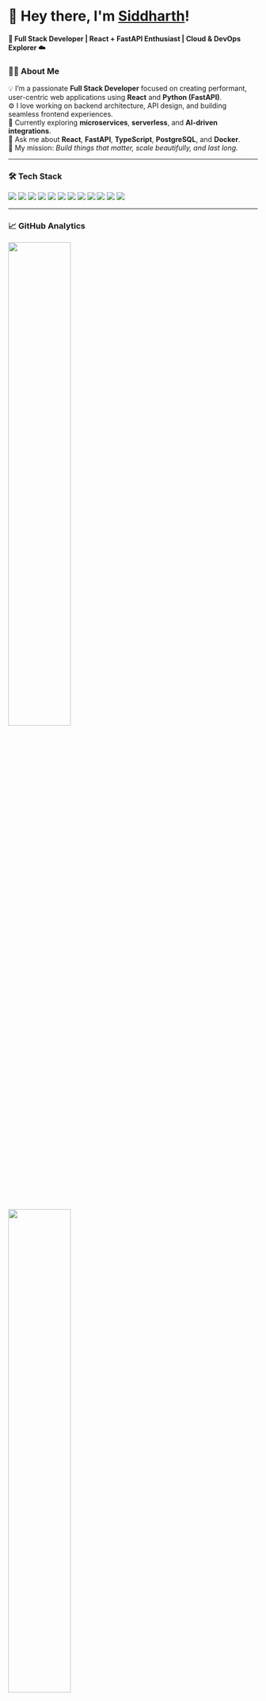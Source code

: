 <!-- HEADER -->
<h1>👋 Hey there, I'm <a href="https://siddhucode.github.io" target="_blank">Siddharth</a>!</h1>
<h4>🚀 Full Stack Developer | React + FastAPI Enthusiast | Cloud & DevOps Explorer ☁️</h4>

<!-- ABOUT -->
### 👨‍💻 About Me  

💡 I’m a passionate **Full Stack Developer** focused on creating performant, user-centric web applications using **React** and **Python (FastAPI)**.  
⚙️ I love working on backend architecture, API design, and building seamless frontend experiences.  
🌱 Currently exploring **microservices**, **serverless**, and **AI-driven integrations**.  
💬 Ask me about **React**, **FastAPI**, **TypeScript**, **PostgreSQL**, and **Docker**.  
🎯 My mission: *Build things that matter, scale beautifully, and last long.*  

---

<!-- TECH STACK -->
### 🛠️ Tech Stack  

<p align="start">
  <!-- Frontend -->
  <img src="https://img.shields.io/badge/React-blue?style=for-the-badge&logo=react&logoColor=white" />
  <img src="https://img.shields.io/badge/Next.js-black?style=for-the-badge&logo=next.js&logoColor=white" />
  <img src="https://img.shields.io/badge/TailwindCSS-06B6D4?style=for-the-badge&logo=tailwindcss&logoColor=white" />
  <img src="https://img.shields.io/badge/TypeScript-3178C6?style=for-the-badge&logo=typescript&logoColor=white" />
  <!-- Backend -->
  <img src="https://img.shields.io/badge/FastAPI-009688?style=for-the-badge&logo=fastapi&logoColor=white" />
  <img src="https://img.shields.io/badge/Python-3776AB?style=for-the-badge&logo=python&logoColor=white" />
  <img src="https://img.shields.io/badge/PostgreSQL-336791?style=for-the-badge&logo=postgresql&logoColor=white" />
  <img src="https://img.shields.io/badge/Redis-DC382D?style=for-the-badge&logo=redis&logoColor=white" />
  <!-- DevOps -->
  <img src="https://img.shields.io/badge/Docker-2496ED?style=for-the-badge&logo=docker&logoColor=white" />
  <img src="https://img.shields.io/badge/AWS-FF9900?style=for-the-badge&logo=amazonaws&logoColor=white" />
  <img src="https://img.shields.io/badge/GitHub%20Actions-2088FF?style=for-the-badge&logo=githubactions&logoColor=white" />
  <img src="https://img.shields.io/badge/Linux-FCC624?style=for-the-badge&logo=linux&logoColor=black" />
</p>

---

<!-- PROJECTS -->
<!-- ### 🌍 Featured Projects  

#### 🧩 [Project One](https://github.com/siddhucode/project-one)
> Full-stack application built with **React + FastAPI** — modern authentication, REST APIs, and Dockerized deployment.  
> **Stack:** React, FastAPI, PostgreSQL, Docker, AWS EC2  

⭐ **Highlights**  
- 🚀 Async endpoints with FastAPI  
- 🎨 TailwindCSS for modern UI  
- 🔐 JWT Authentication  
- ☁️ Deployed via Docker on AWS  

#### 📊 [Project Two](https://github.com/siddhucode/project-two)
> Real-time analytics dashboard using WebSockets, PostgreSQL, and React.  
> **Stack:** React, FastAPI, Redis, Socket.IO  

---
-->


<!-- STATS -->
### 📈 GitHub Analytics  

<p align="start">
  <img width="50%" src="https://github-readme-stats.vercel.app/api?username=siddhucode&show_icons=true&theme=tokyonight&hide_border=true" />


  <img width="50%" src="https://github-readme-streak-stats.herokuapp.com/?user=siddhucode&theme=tokyonight&hide_border=true" />


  <img width="50%" src="https://github-readme-stats.vercel.app/api/top-langs/?username=siddhucode&layout=compact&theme=tokyonight&hide_border=true" />

</p>

---

<!-- CONNECT -->
### 🤝 Connect with Me  

<p align="start">
  <a href="https://linkedin.com/in/siddhucode" target="_blank">
    <img src="https://img.shields.io/badge/LinkedIn-0077B5?style=for-the-badge&logo=linkedin&logoColor=white" />
  </a>
  <a href="https://siddhucode.github.io" target="_blank">
    <img src="https://img.shields.io/badge/Portfolio-000000?style=for-the-badge&logo=About.me&logoColor=white" />
  </a>
  <a href="mailto:sidhu5424s@gmail.com">
    <img src="https://img.shields.io/badge/Email-D14836?style=for-the-badge&logo=gmail&logoColor=white" />
  </a>
  <a href="https://github.com/siddhucode" target="_blank">
    <img src="https://img.shields.io/badge/GitHub-181717?style=for-the-badge&logo=github&logoColor=white" />
  </a>
</p>

<!-- FOOTER -->
<p align="start">
  <img src="https://capsule-render.vercel.app/api?type=waving&color=0:00C4FF,100:8B5CF6&height=120&section=footer"/>
</p>


